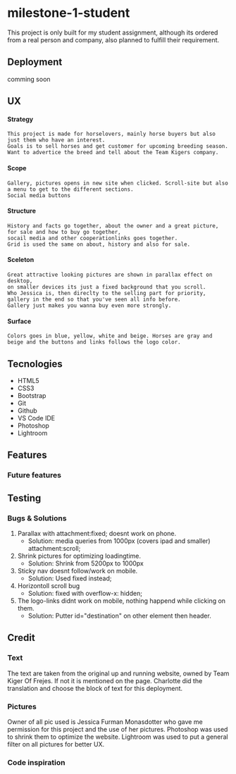 # milestone-1-student

This project is only built for my student assignment, 
although its ordered from a real person and company, also planned to fulfill their requirement.

## Deployment

  comming soon

## UX 
  #### Strategy
    This project is made for horselovers, mainly horse buyers but also just them who have an interest. 
    Goals is to sell horses and get customer for upcoming breeding season.
    Want to advertice the breed and tell about the Team Kigers company.
  
  #### Scope
    Gallery, pictures opens in new site when clicked. Scroll-site but also a menu to get to the different sections.
    Social media buttons
  
  #### Structure
    History and facts go together, about the owner and a great picture, for sale and how to buy go together, 
    socail media and other cooperationlinks goes together.
    Grid is used the same on about, history and also for sale.
    
  #### Sceleton
    Great attractive looking pictures are shown in parallax effect on desktop, 
    on smaller devices its just a fixed background that you scroll.
    Who Jessica is, then direclty to the selling part for priority, gallery in the end so that you've seen all info before. 
    Gallery just makes you wanna buy even more strongly.
  #### Surface
    Colors goes in blue, yellow, white and beige. Horses are gray and beige and the buttons and links follows the logo color. 

## Tecnologies
  - HTML5
  - CSS3
  - Bootstrap
  - Git
  - Github
  - VS Code IDE
  - Photoshop
  - Lightroom 
  
## Features

### Future features

## Testing 
### Bugs & Solutions
  1. Parallax with attachment:fixed; doesnt work on phone.
      - Solution: media queries from 1000px (covers ipad and smaller) attachment:scroll;
  2. Shrink pictures for optimizing loadingtime.
      - Solution: Shrink from 5200px to 1000px
  3. Sticky nav doesnt follow/work on mobile.
      - Solution: Used fixed instead;
  4. Horizontoll scroll bug
      - Solution: fixed with overflow-x: hidden;
  5. The logo-links didnt work on mobile, nothing happend while clicking on them.
       - Solution: Putter id="destination" on other element then header.
## Credit
### Text 
The text are taken from the original up and running website, owned by Team Kiger Of Frejes. If not it is mentioned on the page.
Charlotte did the translation and choose the block of text for this deployment.

### Pictures
Owner of all pic used is Jessica Furman Monasdotter who gave me permission for this project and the use of her pictures.
Photoshop was used to shrink them to optimize the website. 
Lightroom was used to put a general filter on all pictures for better UX.

### Code inspiration 
